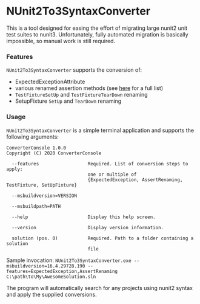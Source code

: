 # NUnit2To3SyntaxConverter

This is a tool designed for easing the effort of migrating large nunit2 unit test suites
to nunit3. Unfortunately, fully automated migration is basically impossible, so manual work is still required.

### Features

`NUnit2To3SyntaxConverter` supports the conversion of:
* ExpectedExceptionAttribute
* various renamed assertion methods (see [here](https://github.com/nunit/docs/wiki/Breaking-Changes#assertions-and-constraints) for a full list)
* `TestFixtureSetUp` and `TestFixtureTearDown` renaming
* SetupFixture `SetUp` and `TearDown` renaming

### Usage

`NUnit2To3SyntaxConverter` is a simple terminal application and supports the following arguments:

```
ConverterConsole 1.0.0
Copyright (C) 2020 ConverterConsole

  --features                  Required. List of conversion steps to apply: 
                              one or multiple of 
                              {ExpectedException, AssertRenaming, TestFixture, SetUpFixture}

  --msbuildversion=VERSION

  --msbuildpath=PATH

  --help                      Display this help screen.

  --version                   Display version information.

  solution (pos. 0)           Required. Path to a folder containing a solution
                              file
```
Sample invocation: `NUnit2To3SyntaxConverter.exe --msbuildversion=16.4.29728.190 --features=ExpectedException,AssertRenaming C:\path\to\My\AwesomeSolution.sln`

The program will automatically search for any projects using nunit2 syntax and apply the supplied conversions.